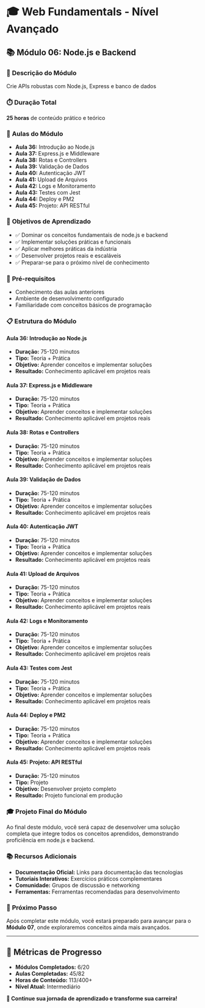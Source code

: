 # 🎓 **Web Fundamentals - Nível Avançado**

## 📚 **Módulo 06: Node.js e Backend**

### 🎯 **Descrição do Módulo**
Crie APIs robustas com Node.js, Express e banco de dados

### ⏱️ **Duração Total**
**25 horas** de conteúdo prático e teórico

### 📖 **Aulas do Módulo**
- **Aula 36:** Introdução ao Node.js
- **Aula 37:** Express.js e Middleware
- **Aula 38:** Rotas e Controllers
- **Aula 39:** Validação de Dados
- **Aula 40:** Autenticação JWT
- **Aula 41:** Upload de Arquivos
- **Aula 42:** Logs e Monitoramento
- **Aula 43:** Testes com Jest
- **Aula 44:** Deploy e PM2
- **Aula 45:** Projeto: API RESTful

### 🎯 **Objetivos de Aprendizado**
- ✅ Dominar os conceitos fundamentais de node.js e backend
- ✅ Implementar soluções práticas e funcionais
- ✅ Aplicar melhores práticas da indústria
- ✅ Desenvolver projetos reais e escaláveis
- ✅ Preparar-se para o próximo nível de conhecimento

### 🚀 **Pré-requisitos**
- Conhecimento das aulas anteriores
- Ambiente de desenvolvimento configurado
- Familiaridade com conceitos básicos de programação

### 📋 **Estrutura do Módulo**

#### **Aula 36: Introdução ao Node.js**
- **Duração:** 75-120 minutos
- **Tipo:** Teoria + Prática
- **Objetivo:** Aprender conceitos e implementar soluções
- **Resultado:** Conhecimento aplicável em projetos reais

#### **Aula 37: Express.js e Middleware**
- **Duração:** 75-120 minutos
- **Tipo:** Teoria + Prática
- **Objetivo:** Aprender conceitos e implementar soluções
- **Resultado:** Conhecimento aplicável em projetos reais

#### **Aula 38: Rotas e Controllers**
- **Duração:** 75-120 minutos
- **Tipo:** Teoria + Prática
- **Objetivo:** Aprender conceitos e implementar soluções
- **Resultado:** Conhecimento aplicável em projetos reais

#### **Aula 39: Validação de Dados**
- **Duração:** 75-120 minutos
- **Tipo:** Teoria + Prática
- **Objetivo:** Aprender conceitos e implementar soluções
- **Resultado:** Conhecimento aplicável em projetos reais

#### **Aula 40: Autenticação JWT**
- **Duração:** 75-120 minutos
- **Tipo:** Teoria + Prática
- **Objetivo:** Aprender conceitos e implementar soluções
- **Resultado:** Conhecimento aplicável em projetos reais

#### **Aula 41: Upload de Arquivos**
- **Duração:** 75-120 minutos
- **Tipo:** Teoria + Prática
- **Objetivo:** Aprender conceitos e implementar soluções
- **Resultado:** Conhecimento aplicável em projetos reais

#### **Aula 42: Logs e Monitoramento**
- **Duração:** 75-120 minutos
- **Tipo:** Teoria + Prática
- **Objetivo:** Aprender conceitos e implementar soluções
- **Resultado:** Conhecimento aplicável em projetos reais

#### **Aula 43: Testes com Jest**
- **Duração:** 75-120 minutos
- **Tipo:** Teoria + Prática
- **Objetivo:** Aprender conceitos e implementar soluções
- **Resultado:** Conhecimento aplicável em projetos reais

#### **Aula 44: Deploy e PM2**
- **Duração:** 75-120 minutos
- **Tipo:** Teoria + Prática
- **Objetivo:** Aprender conceitos e implementar soluções
- **Resultado:** Conhecimento aplicável em projetos reais

#### **Aula 45: Projeto: API RESTful**
- **Duração:** 75-120 minutos
- **Tipo:** Projeto
- **Objetivo:** Desenvolver projeto completo
- **Resultado:** Projeto funcional em produção

### 🎓 **Projeto Final do Módulo**
Ao final deste módulo, você será capaz de desenvolver uma solução completa que integre todos os conceitos aprendidos, demonstrando proficiência em node.js e backend.

### 📚 **Recursos Adicionais**
- **Documentação Oficial:** Links para documentação das tecnologias
- **Tutoriais Interativos:** Exercícios práticos complementares
- **Comunidade:** Grupos de discussão e networking
- **Ferramentas:** Ferramentas recomendadas para desenvolvimento

### 🚀 **Próximo Passo**
Após completar este módulo, você estará preparado para avançar para o **Módulo 07**, onde exploraremos conceitos ainda mais avançados.

---

## 🎯 **Métricas de Progresso**

- **Módulos Completados:** 6/20
- **Aulas Completadas:** 45/82
- **Horas de Conteúdo:** 113/400+
- **Nível Atual:** Intermediário

**🎉 Continue sua jornada de aprendizado e transforme sua carreira!**
